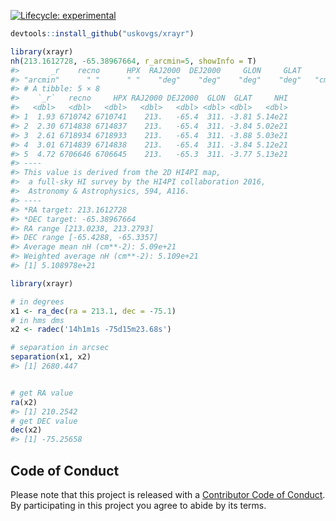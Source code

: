 <!-- badges: start -->
[![Lifecycle: experimental](https://img.shields.io/badge/lifecycle-experimental-orange.svg)](https://lifecycle.r-lib.org/articles/stages.html#experimental)
<!-- badges: end -->

```R
devtools::install_github("uskovgs/xrayr")
```


```R
library(xrayr)
nh(213.1612728, -65.38967664, r_arcmin=5, showInfo = T)
#>       _r    recno      HPX  RAJ2000  DEJ2000     GLON     GLAT      NHI 
#> "arcmin"      " "      " "    "deg"    "deg"    "deg"    "deg"   "cm-2" 
#> # A tibble: 5 × 8
#>    `_r`   recno     HPX RAJ2000 DEJ2000  GLON  GLAT     NHI
#>   <dbl>   <dbl>   <dbl>   <dbl>   <dbl> <dbl> <dbl>   <dbl>
#> 1  1.93 6710742 6710741    213.   -65.4  311. -3.81 5.14e21
#> 2  2.30 6714838 6714837    213.   -65.4  311. -3.84 5.02e21
#> 3  2.61 6718934 6718933    213.   -65.4  311. -3.88 5.03e21
#> 4  3.01 6714839 6714838    213.   -65.4  311. -3.84 5.12e21
#> 5  4.72 6706646 6706645    213.   -65.3  311. -3.77 5.13e21
#> ----
#> This value is derived from the 2D HI4PI map, 
#>  a full-sky HI survey by the HI4PI collaboration 2016,
#>  Astronomy & Astrophysics, 594, A116.
#> ----
#> *RA target: 213.1612728
#> *DEC target: -65.38967664
#> RA range [213.0238, 213.2793]
#> DEC range [-65.4288, -65.3357]
#> Average mean nH (cm**-2): 5.09e+21 
#> Weighted average nH (cm**-2): 5.109e+21
#> [1] 5.108978e+21
```

``` r
library(xrayr)

# in degrees
x1 <- ra_dec(ra = 213.1, dec = -75.1)
# in hms dms
x2 <- radec('14h1m1s -75d15m23.68s')

# separation in arcsec
separation(x1, x2)
#> [1] 2680.447


# get RA value
ra(x2)
#> [1] 210.2542
# get DEC value
dec(x2)
#> [1] -75.25658
```




## Code of Conduct

Please note that this project is released with a [Contributor Code of Conduct](CODE_OF_CONDUCT.md).
  By participating in this project you agree to abide by its terms.
